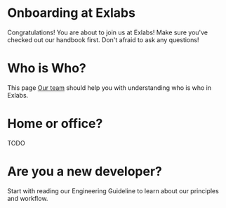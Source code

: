 # Onboarding at Exlabs
Congratulations! You are about to join us at Exlabs!
Make sure you've checked out our handbook first. Don't afraid to ask any questions!

# Who is Who?
This page [Our team](team.md) should help you with understanding who is who in Exlabs.
# Home or office?
TODO
# Are you a new developer?
Start with reading our Engineering Guideline to learn about our principles and workflow.
